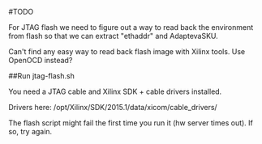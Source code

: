 #TODO

For JTAG flash we need to figure out a way to read back the environment from
flash so that we can extract "ethaddr" and AdaptevaSKU.

Can't find any easy way to read back flash image with Xilinx tools.
Use OpenOCD instead?

##Run jtag-flash.sh

You need a JTAG cable and Xilinx SDK + cable drivers installed.

Drivers here:
/opt/Xilinx/SDK/2015.1/data/xicom/cable_drivers/

The flash script might fail the first time you run it (hw server times out).
If so, try again.

